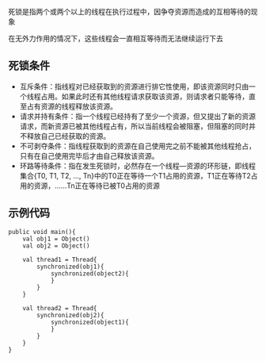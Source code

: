
死锁是指两个或两个以上的线程在执行过程中，因争夺资源而造成的互相等待的现象

在无外力作用的情况下，这些线程会一直相互等待而无法继续运行下去

## 死锁条件

- 互斥条件：指线程对已经获取到的资源进行排它性使用，即该资源同时只由一个线程占用。如果此时还有其他线程请求获取该资源，则请求者只能等待，直至占有资源的线程释放该资源。
- 请求并持有条件：指一个线程已经持有了至少一个资源，但又提出了新的资源请求，而新资源已被其他线程占有，所以当前线程会被阻塞，但阻塞的同时并不释放自己已经获取的资源。
- 不可剥夺条件：指线程获取到的资源在自己使用完之前不能被其他线程抢占，只有在自己使用完毕后才由自己释放该资源。
- 环路等待条件：指在发生死锁时，必然存在一个线程—资源的环形链，即线程集合{T0, T1, T2, …, Tn}中的T0正在等待一个T1占用的资源，T1正在等待T2占用的资源，……Tn正在等待已被T0占用的资源

## 示例代码

```
public void main(){
    val obj1 = Object()
    val obj2 = Object()
    
    val thread1 = Thread{
        synchronized(obj1){
            synchronized(object2){
            }
        }
    }
    
    val thread2 = Thread{
        synchronized(obj2){
            synchronized(object1){
            }
        }
    }
}
```